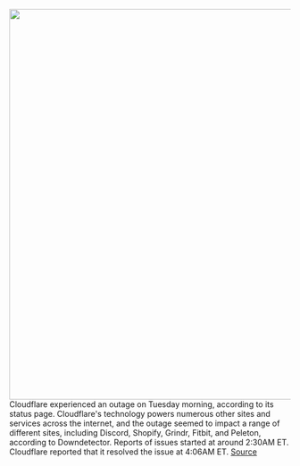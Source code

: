 <img src='https://cdn.vox-cdn.com/thumbor/HjqC0Nrt_Ez1Hf4zRvQ-uuepnt0=/0x0:1008x671/1200x800/filters:focal(424x256:584x416)/cdn.vox-cdn.com/uploads/chorus_image/image/70997882/Screen_Shot_2022_06_21_at_8.17.34_AM.0.jpg' width='700px' /><br/>
Cloudflare experienced an outage on Tuesday morning, according to its status page. Cloudflare's technology powers numerous other sites and services across the internet, and the outage seemed to impact a range of different sites, including Discord, Shopify, Grindr, Fitbit, and Peleton, according to Downdetector. Reports of issues started at around 2:30AM ET. Cloudflare reported that it resolved the issue at 4:06AM ET.
<a href='https://www.theverge.com/2022/6/21/23176519/cloudflare-outage-june-2022-discord-shopify-fitbit-peleton'> Source <a/>